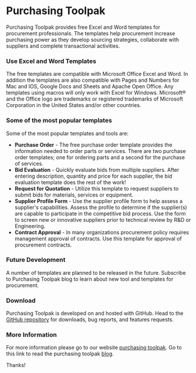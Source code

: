 # Purchasing Toolpak
Purchasing Toolpak provides free Excel and Word templates for procurement professionals. The templates help procurement increase purchasing power as they develop sourcing strategies, collaborate with suppliers and complete transactional activities.

### Use Excel and Word Templates

The free templates are compatible with Microsoft Office Excel and Word. In addition the templates are also compatible with Pages and Numbers for Mac and IOS, Google Docs and Sheets and Apache Open Office. Any templates using macros will only work with Excel for Windows. Microsoft® and the Office logo are trademarks or registered trademarks of Microsoft Corporation in the United States
and/or other countries.

### Some of the most popular templates

Some of the most popular templates and tools are:

* **Purchase Order** - The free purchase order template provides the information needed to order parts or services. There are two purchase order templates; one for ordering parts and a second for the purchase of services. 
* **Bid Evaluation** - Quickly evaluate bids from multiple suppliers. After entering description, quantity and price for each supplier, the bid evaluation template does the rest of the work!
* **Request for Quotation** - Utilize this template to request suppliers to submit bids for materials, services
or equipment.
* **Supplier Profile Form** - Use the supplier profile form to help assess a supplier's capabilities. Assess the profile to determine if the supplier(s) are capable to participate in the competitive bid process. Use the form to screen new or innovative suppliers prior to technical review by R&D or Engineering.
* **Contract Approval** - In many organizations procurement policy requires management approval of contracts. Use this template for approval of procurement contracts.

### Future Development

A number of templates are planned to be released in the future. Subscribe to Purchasing Toolpak blog to learn about new tool and templates for procurement.

### Download

Purchasing Toolpak is developed on and hosted with GitHub. Head to the <a href="https://github.com/purchasingtoolpak/purchasingtoolpak">GitHub repository</a> for downloads, bug reports, and features requests.

### More Information

For more information please go to our website <a href="https://purchasingtoolpak.github.io/purchasing-toolpak-home/">purchasing toolpak</a>. Go to this link to read the purchasing toolpak <a href="http://blog.purchasingtoolpak.com">blog</a>.

Thanks!
